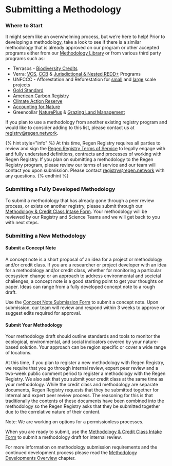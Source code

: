 # Submitting a Methodology

### Where to Start

It might seem like an overwhelming process, but we’re here to help! Prior to developing a methodology, take a look to see if there is a similar methodology that is already approved on our program or other accepted programs either from our [Methodology Library](http://library.regen.network) or from various third party programs such as:

* Terrasos - [Biodiversity Credits](https://en.terrasos.co/_files/ugd/cfa1dc_5af4fd0405c04e4a85c59dc9a3e3293b.pdf)
* Verra: [VCS](https://verra.org/methodologies-main/), [CCB](https://verra.org/programs/ccbs/) & [Jurisdictional & Nested REDD+](https://verra.org/programs/jurisdictional-nested-redd-framework/) Programs
* UNFCCC - Afforestation and Reforestation for [small](https://cdm.unfccc.int/methodologies/SSCAR/approved) and [large](https://cdm.unfccc.int/methodologies/ARmethodologies/approved) scale projects
* [Gold Standard](https://globalgoals.goldstandard.org/documents/methodology/)
* [American Carbon Registry](https://acrcarbon.org/methodologies/approved-methodologies/)
* [Climate Action Reserve](https://www.climateactionreserve.org/how/protocols/)&#x20;
* [Accounting for Nature](https://www.accountingfornature.org/method-catalogue)
* Greencollar [NaturePlus](https://greencollar.com.au/our-services/natureplus/) & [Grazing Land Management](https://greencollar.com.au/grazing-land-management-method-reef-credits/)

If you plan to use a methodology from another existing registry program and would like to consider adding to this list, please contact us at registry@regen.network.

{% hint style="info" %}
At this time, Regen Registry requires all parties to review and sign the [Regen Registry Terms of Service](https://docs.google.com/document/d/1WGvPI5NjsS4WhMCL3AyRa0oHP6j2R34YByNVRo8XDkA/edit#heading=h.ew69mclrluk) to legally engage with and fully understand definitions, contracts and processes of working with Regen Registry. If you plan on submitting a methodology to the Regen Registry program, please review our terms of service and our team will contact you upon submission. Please contact registry@regen.network with any questions.
{% endhint %}

### Submitting a Fully Developed Methodology

To submit a methodology that has already gone through a peer review process, or exists on another registry, please submit through our [Methodology & Credit Class Intake Form](https://airtable.com/appzrw40tJdLBM2RS/shrLCL7ioWuGLSc7g). Your methodology will be reviewed by our Registry and Science Teams and we will get back to you with next steps.

### Submitting a New Methodology

#### Submit a Concept Note

A concept note is a short proposal of an idea for a project or methodology and/or credit class. If you are a researcher or project developer with an idea for a methodology and/or credit class, whether for monitoring a particular ecosystem change or an approach to address environmental and societal challenges, a concept note is a good starting point to get your thoughts on paper. Ideas can range from a fully developed concept note to a rough draft.

Use the [Concept Note Submission Form](https://airtable.com/shrunsKASd5BDfI0N) to submit a concept note. Upon submission, our team will review and respond within 3 weeks to approve or suggest edits required for approval.

#### Submit Your Methodology&#x20;

​​Your methodology draft should outline standards and tools to monitor the ecological, environmental, and social indicators covered by your nature-based solution. Your approach can be region specific or cover a wide range of locations.

At this time, if you plan to register a new methodology with Regen Registry, we require that you go through internal review, expert peer review and a two-week public comment period to register a methodology with the Regen Registry. We also ask that you submit your credit class at the same time as your methodology.  While the credit class and methodology are separate documents, Regen Registry requests that they be submitted together for internal and expert peer review process. The reasoning for this is that traditionally the contents of these documents have been combined into the methodology so the Regen Registry asks that they be submitted together due to the correlative nature of their content. &#x20;

Note: We are working on options for a permissionless processes.

When you are ready to submit, use the [Methodology & Credit Class Intake Form](https://airtable.com/appzrw40tJdLBM2RS/shrLCL7ioWuGLSc7g) to submit a methodology draft for internal review.

For more information on methodology submission requirements and the continued development process please read the [Methodology Developments Overview](protoc0l-methodology-development-overview.md) chapter.
